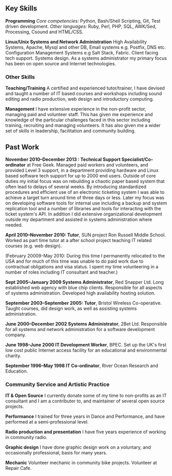 ## Key Skills
**Programming**
*Core competencies:* Python, Bash/Shell Scripting, Git, Test driven development.
*Other languages:* Ruby, Perl, PHP, SQL, AWK/Sed, Processing, Csound  and HTML/CSS. 

**Linux/Unix Systems and Network Administration**
High Availability Systems, Apache, Mysql and other DB, Email systems
e.g. Postfix, DNS etc. Configuration Management Systems e.g Salt Stack, Fabric.
Client facing tech support. Systems design. As a systems administrator my 
primary focus has been on open source and Internet technologies.
 
### Other Skills

**Teaching/Training**
A certified and experienced tutor/trainer, I have devised and taught a number 
of IT based courses and workshops including sound editing and radio production,
web design and introductory computing. 

**Management**
I have extensive experience in the non-profit sector, managing paid and 
volunteer staff. This has given me experience and knowledge of the particular 
challenges faced in this sector including  training, recruiting and managing 
volunteers. It has also given me a wider set of skills in leadership, 
facilitation and community building.

## Past Work

**November 2010&ndash;December 2013 : 
Technical Support Specialist/Co-ordinator** at Free Geek. Managed paid workers 
and volunteers, and provided Level 3 support, in a department providing hardware
and Linux based software tech support for up to 2000 end users. Outside of core
duties my initial focus was on rebuilding a chaotic paper based system that 
often lead to delays of several weeks. By introducing standardized procedures 
and efficient use of an electronic ticketing system I was able to achieve a 
target turn around time of three days or less. Later my focus was on developing
software tools for internal use including a backup and system replication tool
and a number of  libraries and tools for interacting with the ticket system's 
API. In addition I did extensive organizational development outside my
department and assisted in systems administration where needed. 

**April 2010&ndash;November 2010:
Tutor**, SUN project Ron Russell Middle School. Worked as  part time tutor at 
a after school project teaching IT related courses (e.g. web design).

(February 20009-May 2010: During this time I permanently relocated to the USA 
and for much of this time was unable to do paid work due to contractual 
obligations and visa status. I spent my time volunteering in a number of roles
including IT consultant and teacher.)

**Sept 2005&ndash;January 2009
Systems Administrator**, Red Snapper Ltd. Long established web agency with blue
chip clients. Responsible for all aspects of systems administration. Developed
high availability hosting solution. 

**September 2003&ndash;September 2005:
Tutor**, Bristol Wireless Co-operative. Taught courses, did design work, as well
as assisting systems administration. 

**June 2000&ndash;December 2002
Systems Administrator**, 2Bet Ltd. Responsible for all systems and network 
administration for a software development company. 

**June 1998&ndash;June 2000
IT Development Worker**, BPEC. Set up the UK's first low cost public Internet 
access facility for an educational and environmental charity. 

**September 1996&ndash;May 1998
IT Co-ordinator**, River Ocean Research and Education.

### Community Service and Artistic Practice

**IT &amp; Open Source**
I currently donate some of my time to non-profits as an IT consultant and I am a contributer to, and maintainer of several open source projects.

**Performance**
I trained for three years in Dance and Performance, and have performed at a
semi-professional level.

**Radio production and presentation**
I have five years experience of working in community radio.

**Graphic design**
I have done graphic design work on a voluntary, and occasionally professional, 
basis for many years.

**Mechanic**
Volunteer mechanic in community bike projects. Volunteer at Repair Cafe.

